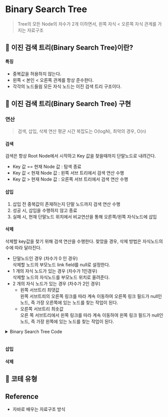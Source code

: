 # Binary Search Tree
>  Tree의 모든 Node의 차수가 2개 이하면서, 왼쪽 자식 < 오른쪽 자식 관계를 가지는 자료구조

## 📌 이진 검색 트리(Binary Search Tree)이란?

#### 특징
- 중복값을 허용하지 않는다.
- 왼쪽 < 본인 < 오른쪽 관계를 항상 준수한다.
- 각각의 노드들읨 모든 자식 노드는 이진 검색 트리 구조이다.


## 📌 이진 검색 트리(Binary Search Tree) 구현

### 연산
> 검색, 삽입, 삭제 연산 평균 시간 복잡도는 O(logN), 최악의 경우, O(n)

#### 검색
검색은 항상 Root Node에서 시작하고 Key 값을 찾을때까지 단말노드로 내려간다.
- Key 값 == 현재 Node 값 : 탐색 종료
- Key 값 < 현재 Node 값 : 왼쪽 서브 트리에서 검색 연산 수행
- Key 값 > 현재 Node 값 : 오른쪽 서브 트리에서 검색 연산 수행

#### 삽입
1. 삽입 전 중복값이 존재하는지 단말 노드까지 검색 연산 수행
2. 성공 시, 삽입을 수행하지 않고 종료
3. 실패 시, 현재 단말노드 위치에서 비교연산을 통해 오른쪽/왼쪽 자식노드에 삽입

#### 삭제
삭제할 key값을 찾기 위해 검색 연산을 수행한다. 찾았을 경우, 삭제 방법은 자식노드의 수에 따라 달라진다. 

- 단말노드인 경우 (차수가 0 인 경우)  
    삭제할 노드의 부모노드 link field를 null로 설정한다. 
- 1 개의 자식 노드가 있는 경우 (차수가 1인경우)  
    삭제할 노드의 자식노드를 부모노드 위치로 올려준다.
- 2 개의 자식 노드가 있는 경우 (차수가 2인 경우) 
    - 왼쪽 서브트리 최댓값   
    왼쪽 서브트릐의 오른쪽 링크를 따라 계속 이동하여 오른쪽 링크 필드가 null인 노드, 즉 가장 오른쪽에 있는 노드를 찾는 작업이 된다. 
    - 오른쪽 서브트리 최솟값   
    오른 쪽 서브트리에서 왼쪽 링크를 따라 계속 이동하여 왼쪽 링크 필드가 null인 노드, 즉 가장 왼쪽에 있는 노드를 찾는 작업이 된다.

<details>
<summary>Binary Search Tree Code</summary>

```java
class BSTLinkedList{

    private Node root;

    class Node{
        int data;
        Node left, right;
        Node(){}
        Node(int data){this.data = data;}
    }

    boolean isEmpty(){return this.root == null;}

    public Node search(int data){
        if (isEmpty()) throw new IllegalStateException("Tree is Empty");
        return search(this.root, data);
    }

    public Node search(Node node, int data){
        if (node == null || node.data == data) return node;
        if (node.data > data) return search(node.left,data);
        return search(node.right,data);
    }

    public void insert(int data){this.root = insert(this.root, data);}

    private Node insert(Node node, int data) {
        if (node == null) return new Node(data);
        if (node.data > data) node.left = insert(node.left,data);
        if (node.data < data) node.right = insert(node.right,data);
        return node;
    }

    public void delete (int data){
        if (isEmpty()) throw new IllegalStateException("Tree is Empty");
        this.root = delete(this.root,data);
    }

    private Node delete(Node node, int data) {
        if (node == null) return node;
        if (node.data > data) node.left = delete(node.left,data);
        else if (node.data < data) node.right = delete(node.right,data);
        else{
            //경우 1. 자식이 없는 경우
            if (node.left == null && node.right == null) return null;

            // 경우 2. 자식이 한개 있는 경우
            else if (node.left == null || node.right == null) return node.left == null ? node.right : node.left;

            // 경우 3. 자식이 2개 있는 경우
            node.data = findMin(node.right); 
            node.right = delete(node.right,node.data); 

        }
        return node;
    }

    private int findMin(Node node){
        if (node.left == null) return node.data;
        return findMin(node.left);
    }

}
```
</details>
<br>

#### 삽입

#### 삭제

## 📌 코테 유형

## Reference

- 자바로 배우는 자료구조 방식